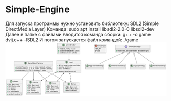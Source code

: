 # Simple-Engine
Для запуска программы нужно установить библиотеку: SDL2 (Simple DirectMedia Layer)
Команда: sudo apt install libsdl2-2.0-0 libsdl2-dev
Далее в папке с файлами вводится команда сборки:
g++ -o game dvij.c++ -lSDL2
И потом запускается файл командой:
./game
![Иллюстрация к работе](https://github.com/Vlad22nn/Simple-Engine/blob/main/uml.png)
